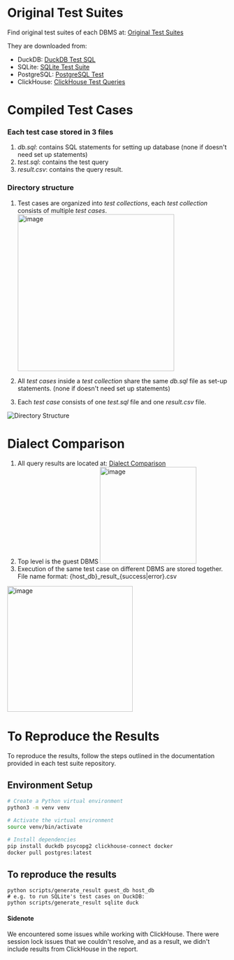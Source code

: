 # Original Test Suites

Find original test suites of each DBMS at: [Original Test Suites](https://github.com/hazelnut-99/SQL-dialects/tree/main/original-test-suites)

They are downloaded from:
- DuckDB: [DuckDB Test SQL](https://github.com/duckdb/duckdb/tree/main/test/sql)
- SQLite: [SQLite Test Suite](https://www.sqlite.org/sqllogictest/dir?ci=tip)
- PostgreSQL: [PostgreSQL Test](https://github.com/postgres/postgres/tree/master/src/test)
- ClickHouse: [ClickHouse Test Queries](https://github.com/ClickHouse/ClickHouse/tree/master/tests/queries/0_stateless)

# Compiled Test Cases
### Each test case stored in 3 files
1. *db.sql*: contains SQL statements for setting up database  (none if doesn't need set up statements)  
2. *test.sql*: contains the test query  
3. *result.csv*: contains the query result.  

### Directory structure
1. Test cases are organized into *test collections*, each *test collection* consists of multiple *test cases*.
   <img width="358" alt="image" src="https://github.com/hazelnut-99/SQL-dialects/assets/130122455/903b78f1-836c-4b18-83c4-2092b6bff6ae">

3. All *test cases* inside a *test collection* share the same *db.sql* file as set-up statements.  (none if doesn't need set up statements)  
4. Each *test case* consists of one *test.sql* file and one *result.csv* file.

![Directory Structure](https://github.com/hazelnut-99/SQL-dialects/assets/130122455/73b44a3f-681a-4793-aef6-5cd88f574712)

# Dialect Comparison

1. All query results are located at: [Dialect Comparison](https://github.com/hazelnut-99/SQL-dialects/tree/main/result-compare)  
2. Top level is the guest DBMS
   <img width="221" alt="image" src="https://github.com/hazelnut-99/SQL-dialects/assets/130122455/5679a2f1-9dcf-4a7e-b766-8c1f0617de6b">  
3. Execution of the same test case on different DBMS are stored together. File name format: {host_db}\_result\_{success|error}.csv
<img width="287" alt="image" src="https://github.com/hazelnut-99/SQL-dialects/assets/130122455/8b30bcb6-ef57-4d82-bac3-d0167f8dec81">


# To Reproduce the Results

To reproduce the results, follow the steps outlined in the documentation provided in each test suite repository.

## Environment Setup

```bash
# Create a Python virtual environment
python3 -m venv venv

# Activate the virtual environment
source venv/bin/activate

# Install dependencies
pip install duckdb psycopg2 clickhouse-connect docker
docker pull postgres:latest

```
## To reproduce the results
```
python scripts/generate_result guest_db host_db
# e.g. to run SQLite's test cases on DuckDB:
python scripts/generate_result sqlite duck
```

#### Sidenote
We encountered some issues while working with ClickHouse. There were session lock issues that we couldn't resolve, and as a result, we didn't include results from ClickHouse in the report.
